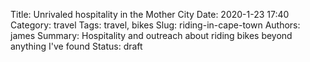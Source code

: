 Title: Unrivaled hospitality in the Mother City
Date: 2020-1-23 17:40
Category: travel
Tags: travel, bikes
Slug: riding-in-cape-town
Authors: james
Summary: Hospitality and outreach about riding bikes beyond anything I've found
Status: draft
